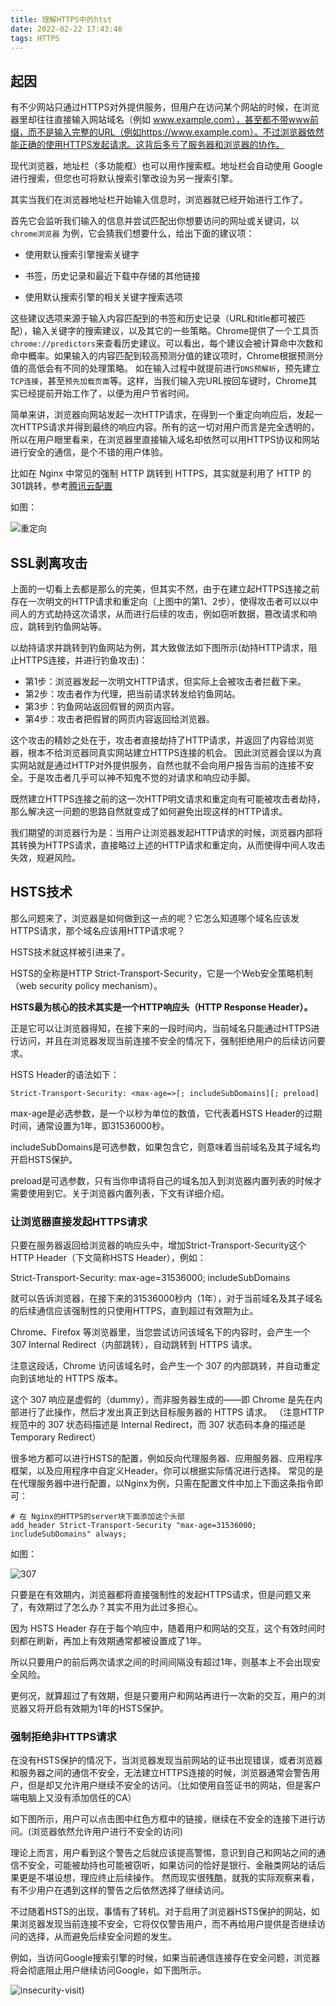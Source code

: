 ```yaml
---
title: 理解HTTPS中的htst
date: 2022-02-22 17:43:46
tags: HTTPS
---
```



##  起因

有不少网站只通过HTTPS对外提供服务，但用户在访问某个网站的时候，在浏览器里却往往直接输入网站域名（例如 www.example.com），甚至都不带www前缀，而不是输入完整的URL（例如https://www.example.com）。不过浏览器依然能正确的使用HTTPS发起请求。这背后多亏了服务器和浏览器的协作。

现代浏览器，地址栏（多功能框）也可以用作搜索框。地址栏会自动使用 Google 进行搜索，但您也可将默认搜索引擎改设为另一搜索引擎。

其实当我们在浏览器地址栏开始输入信息时，浏览器就已经开始进行工作了。

<!-- more -->

首先它会监听我们输入的信息并尝试匹配出你想要访问的网址或关键词，以 `chrome浏览器` 为例，它会猜我们想要什么，给出下面的建议项：

- 使用默认搜索引擎搜索关键字

- 书签，历史记录和最近下载中存储的其他链接

- 使用默认搜索引擎的相关关键字搜索选项



这些建议选项来源于输入内容匹配到的书签和历史记录（URL和title都可被匹配），输入关键字的搜索建议，以及其它的一些策略。Chrome提供了一个工具页`chrome://predictors`来查看历史建议。可以看出，每个建议会被计算命中次数和命中概率。如果输入的内容匹配到较高预测分值的建议项时，Chrome根据预测分值的高低会有不同的处理策略。
如在输入过程中就提前进行`DNS预解析`，预先建立`TCP连接`，甚至`预先加载页面`等。这样，当我们输入完URL按回车键时，Chrome其实已经提前开始工作了，以便为用户节省时间。


简单来讲，浏览器向网站发起一次HTTP请求，在得到一个重定向响应后，发起一次HTTPS请求并得到最终的响应内容。所有的这一切对用户而言是完全透明的，所以在用户眼里看来，在浏览器里直接输入域名却依然可以用HTTPS协议和网站进行安全的通信，是个不错的用户体验。

比如在  Nginx 中常见的强制 HTTP 跳转到 HTTPS，其实就是利用了 HTTP 的301跳转，参考[腾讯云配置](https://cloud.tencent.com/document/product/400/35244)

如图：

![重定向](redirect.jpeg)




##  SSL剥离攻击

上面的一切看上去都是那么的完美，但其实不然，由于在建立起HTTPS连接之前存在一次明文的HTTP请求和重定向（上图中的第1、2步），使得攻击者可以以中间人的方式劫持这次请求，从而进行后续的攻击，例如窃听数据，篡改请求和响应，跳转到钓鱼网站等。


以劫持请求并跳转到钓鱼网站为例，其大致做法如下图所示(劫持HTTP请求，阻止HTTPS连接，并进行钓鱼攻击)：





- 第1步：浏览器发起一次明文HTTP请求，但实际上会被攻击者拦截下来。
- 第2步：攻击者作为代理，把当前请求转发给钓鱼网站。
- 第3步：钓鱼网站返回假冒的网页内容。
- 第4步：攻击者把假冒的网页内容返回给浏览器。



这个攻击的精妙之处在于，攻击者直接劫持了HTTP请求，并返回了内容给浏览器，根本不给浏览器同真实网站建立HTTPS连接的机会。
因此浏览器会误以为真实网站就是通过HTTP对外提供服务，自然也就不会向用户报告当前的连接不安全。于是攻击者几乎可以神不知鬼不觉的对请求和响应动手脚。

既然建立HTTPS连接之前的这一次HTTP明文请求和重定向有可能被攻击者劫持，那么解决这一问题的思路自然就变成了如何避免出现这样的HTTP请求。

我们期望的浏览器行为是：当用户让浏览器发起HTTP请求的时候，浏览器内部将其转换为HTTPS请求，直接略过上述的HTTP请求和重定向，从而使得中间人攻击失效，规避风险。


## HSTS技术

那么问题来了，浏览器是如何做到这一点的呢？它怎么知道哪个域名应该发HTTPS请求，那个域名应该用HTTP请求呢？

HSTS技术就这样被引进来了。

HSTS的全称是HTTP Strict-Transport-Security，它是一个Web安全策略机制（web security policy mechanism）。


**HSTS最为核心的技术其实是一个HTTP响应头（HTTP Response Header）。**

正是它可以让浏览器得知，在接下来的一段时间内，当前域名只能通过HTTPS进行访问，并且在浏览器发现当前连接不安全的情况下，强制拒绝用户的后续访问要求。

HSTS Header的语法如下：

```http
Strict-Transport-Security: <max-age=>[; includeSubDomains][; preload]
```

max-age是必选参数，是一个以秒为单位的数值，它代表着HSTS Header的过期时间，通常设置为1年，即31536000秒。

includeSubDomains是可选参数，如果包含它，则意味着当前域名及其子域名均开启HSTS保护。

preload是可选参数，只有当你申请将自己的域名加入到浏览器内置列表的时候才需要使用到它。关于浏览器内置列表，下文有详细介绍。


### 让浏览器直接发起HTTPS请求

只要在服务器返回给浏览器的响应头中，增加Strict-Transport-Security这个HTTP Header（下文简称HSTS Header），例如：

Strict-Transport-Security: max-age=31536000; includeSubDomains


就可以告诉浏览器，在接下来的31536000秒内（1年），对于当前域名及其子域名的后续通信应该强制性的只使用HTTPS，直到超过有效期为止。

Chrome、Firefox 等浏览器里，当您尝试访问该域名下的内容时，会产生一个 307 Internal Redirect（内部跳转），自动跳转到 HTTPS 请求。

注意这段话，Chrome 访问该域名时，会产生一个 307 的内部跳转，并自动重定向到该地址的 HTTPS 版本。

这个 307 响应是虚假的（dummy），而非服务器生成的——即 Chrome 是先在内部进行了此操作，然后才发出真正到达目标服务器的 HTTPS 请求。
（注意HTTP规范中的 307 状态码描述是 Internal Redirect，而 307 状态码本身的描述是 Temporary Redirect）

很多地方都可以进行HSTS的配置，例如反向代理服务器、应用服务器、应用程序框架，以及应用程序中自定义Header。你可以根据实际情况进行选择。
常见的是在代理服务器中进行配置，以Nginx为例，只需在配置文件中加上下面这条指令即可：

```SHELL
# 在 Nginx的HTTPS的server块下面添加这个头部
add_header Strict-Transport-Security "max-age=31536000; includeSubDomains" always;
```

如图：

![307](307.jpg)


只要是在有效期内，浏览器都将直接强制性的发起HTTPS请求，但是问题又来了，有效期过了怎么办？其实不用为此过多担心。

因为 HSTS Header 存在于每个响应中，随着用户和网站的交互，这个有效时间时刻都在刷新，再加上有效期通常都被设置成了1年。

所以只要用户的前后两次请求之间的时间间隔没有超过1年，则基本上不会出现安全风险。

更何况，就算超过了有效期，但是只要用户和网站再进行一次新的交互，用户的浏览器又将开启有效期为1年的HSTS保护。


### 强制拒绝非HTTPS请求

在没有HSTS保护的情况下，当浏览器发现当前网站的证书出现错误，或者浏览器和服务器之间的通信不安全，无法建立HTTPS连接的时候，浏览器通常会警告用户，但是却又允许用户继续不安全的访问。（比如使用自签证书的网站，但是客户端电脑上又没有添加信任的CA）

如下图所示，用户可以点击图中红色方框中的链接，继续在不安全的连接下进行访问。(浏览器依然允许用户进行不安全的访问)

理论上而言，用户看到这个警告之后就应该提高警惕，意识到自己和网站之间的通信不安全，可能被劫持也可能被窃听，如果访问的恰好是银行、金融类网站的话后果更是不堪设想，理应终止后续操作。
然而现实很残酷，就我的实际观察来看，有不少用户在遇到这样的警告之后依然选择了继续访问。


不过随着HSTS的出现，事情有了转机。对于启用了浏览器HSTS保护的网站，如果浏览器发现当前连接不安全，它将仅仅警告用户，而不再给用户提供是否继续访问的选择，从而避免后续安全问题的发生。

例如，当访问Google搜索引擎的时候，如果当前通信连接存在安全问题，浏览器将会彻底阻止用户继续访问Google，如下图所示。


![insecurity-visit](6-insecurity-visit.jpg))


